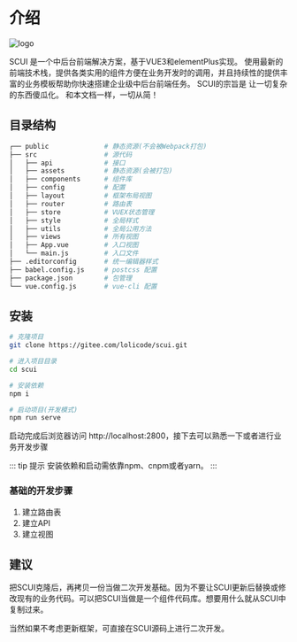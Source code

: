 # 介绍
![logo](hero.png)

SCUI 是一个中后台前端解决方案，基于VUE3和elementPlus实现。
使用最新的前端技术栈，提供各类实用的组件方便在业务开发时的调用，并且持续性的提供丰富的业务模板帮助你快速搭建企业级中后台前端任务。
SCUI的宗旨是 让一切复杂的东西傻瓜化。
和本文档一样，一切从简！

## 目录结构
``` sh
┌── public				# 静态资源(不会被Webpack打包)
├── src					# 源代码
│	├── api				# 接口
│	├── assets			# 静态资源(会被打包)
│	├── components		# 组件库
│	├── config			# 配置
│	├── layout			# 框架布局视图
│	├── router			# 路由表
│	├── store			# VUEX状态管理
│	├── style			# 全局样式
│	├── utils			# 全局公用方法
│	├── views			# 所有视图
│	├── App.vue			# 入口视图
│	└── main.js			# 入口文件
├── .editorconfig		# 统一编辑器样式
├── babel.config.js		# postcss 配置
├── package.json		# 包管理
└── vue.config.js		# vue-cli 配置
```

## 安装
``` sh
# 克隆项目
git clone https://gitee.com/lolicode/scui.git

# 进入项目目录
cd scui

# 安装依赖
npm i

# 启动项目(开发模式)
npm run serve
```

启动完成后浏览器访问 http://localhost:2800，接下去可以熟悉一下或者进行业务开发步骤

::: tip 提示
安装依赖和启动需依靠npm、cnpm或者yarn。
:::

### 基础的开发步骤
1. 建立路由表
2. 建立API
3. 建立视图

## 建议
把SCUI克隆后，再拷贝一份当做二次开发基础。因为不要让SCUI更新后替换或修改现有的业务代码。可以把SCUI当做是一个组件代码库。想要用什么就从SCUI中复制过来。

当然如果不考虑更新框架，可直接在SCUI源码上进行二次开发。